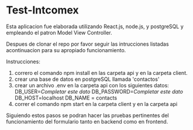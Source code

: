 # Test-Intcomex

Esta aplicacion fue elaborada utilizando React.js, node.js, y postgreSQL y empleando el patron Model View Controller.

Despues de clonar el repo por favor seguir las intrucciones listadas acontinuacion para su apropiado funcionamiento.

Instrucciones:

1) correro el comando npm install en las carpeta api y en la carpeta client.
2) crear una base de datos en postgreSQL llamada 'contactos'
3) crear un archivo .env en la carpeta api con los siguientes datos:
   DB_USER=*Completar este dato*
   DB_PASSWORD=*Completar este dato*
   DB_HOST=localhost
   DB_NAME = contacts
4) correr el comando npm start en la carpeta client y en la carpeta api


Siguiendo estos pasos se podran hacer las pruebas pertinentes del funcionamiento del formulario tanto en backend como en frontend.
    
